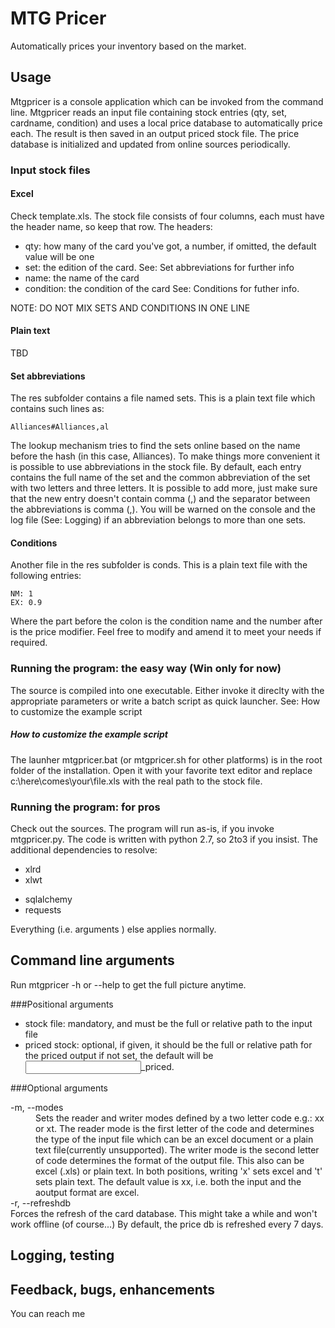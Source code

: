 MTG Pricer
=========

Automatically prices your inventory based on the market.

## Usage

Mtgpricer is a console application which can be invoked from the command line. Mtgpricer reads an input file containing
stock entries (qty, set, cardname, condition) and uses a local price database to automatically price each. The result
is then saved in an output priced stock file.
The price database is initialized and updated from online sources periodically.


### Input stock files

#### Excel

Check template.xls.
The stock file consists of four columns, each must have the header name, so keep that row.
The headers:

 * qty: how many of the card you've got, a number, if omitted, the default value will be one
 * set: the edition of the card. See: Set abbreviations for further info
 * name: the name of the card
 * condition: the condition of the card See: Conditions for futher info.

NOTE: DO NOT MIX SETS AND CONDITIONS IN ONE LINE

#### Plain text

TBD


#### Set abbreviations

The res subfolder contains a file named sets. This is a plain text file which contains such lines as:

    Alliances#Alliances,al

The lookup mechanism tries to find the sets online based on the name before the hash (in this case, Alliances).
To make things more convenient it is possible to use abbreviations in the stock file.
By default, each entry contains the full name of the set and the common abbreviation of the set with two letters
and three letters. It is possible to add more, just make sure that the new entry doesn't contain comma (,) and the
separator between the abbreviations is comma (,).
You will be warned on the console and the log file (See: Logging) if an abbreviation belongs to more than one sets.


#### Conditions

Another file in the res subfolder is conds. This is a plain text file with the following entries:

    NM: 1
    EX: 0.9

Where the part before the colon is the condition name and the number after is the price modifier. Feel free to modify
and amend it to meet your needs if required.

### Running the program: the easy way (Win only for now)

The source is compiled into one executable. Either invoke it direclty with the appropriate parameters or write a batch
script as quick launcher. See: How to customize the example script

##### How to customize the example script

The launher mtgpricer.bat (or mtgpricer.sh for other platforms) is in the root folder of the installation. Open it with
your favorite text editor and replace c:\here\comes\your\file.xls with the real path to the stock file.

### Running the program: for pros

Check out the sources. The program will run as-is, if you invoke mtgpricer.py.
The code is written with python 2.7, so 2to3 if you insist.
The additional dependencies to resolve:

* xlrd
* xlwt
- sqlalchemy
- requests

Everything (i.e. arguments ) else applies normally.


## Command line arguments

Run mtgpricer -h or --help to get the full picture anytime.

###Positional arguments

* stock file: mandatory, and must be the full or relative path to the input file
* priced stock: optional, if given, it should be the full or relative path for the priced output if not set, the default
will be <input>_priced.<ext>


###Optional arguments

<dl>
<dt>
-m, --modes
</dt>
<dd>
    Sets the reader and writer modes defined by a two letter code e.g.: xx or xt.
    The reader mode is the first letter of the code and determines the type of the input file which can be an excel
    document or a plain text file(currently unsupported).
    The writer mode is the second letter of code determines the format of the output file.
    This also can be excel (.xls) or plain text.
    In both positions, writing 'x' sets excel and 't' sets plain text.
    The default value is xx, i.e. both the input and the aoutput format are excel.
</dd>
<dt>
    -r, --refreshdb
</dt>
    Forces the refresh of the card database. This might take a while and won't work offline (of course...)
    By default, the price db is refreshed every 7 days.
</dd>
</dl>

## Logging, testing

## Feedback, bugs, enhancements

You can reach me



